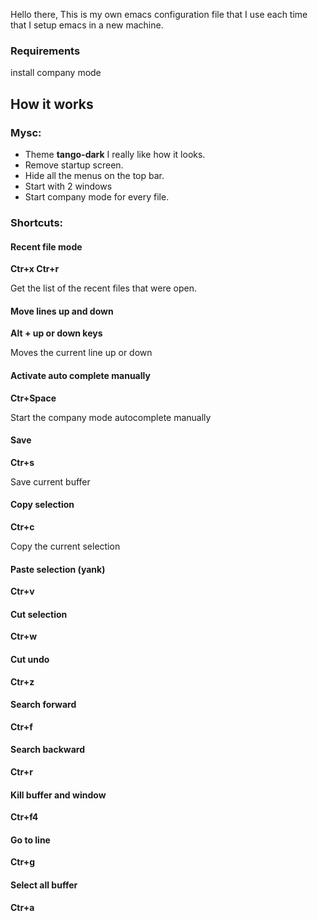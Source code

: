 Hello there,
This is my own emacs configuration file that I use each time that I setup emacs in a new machine.

### Requirements
install company mode

## How it works

### Mysc:

- Theme **tango-dark** I really like how it looks.
- Remove startup screen.
- Hide all the menus on the top bar.
- Start with 2 windows
- Start company mode for every file.

### Shortcuts:

#### Recent file mode

**Ctr+x Ctr+r**

Get the list of the recent files that were open.

#### Move lines up and down

**Alt + up or down keys**

Moves the current line up or down

#### Activate auto complete manually

**Ctr+Space**

Start the company mode autocomplete manually

#### Save

**Ctr+s**

Save current buffer 

#### Copy selection

**Ctr+c**

Copy the current selection

#### Paste selection (yank)

**Ctr+v**

#### Cut selection

**Ctr+w**

#### Cut undo

**Ctr+z**


#### Search forward

**Ctr+f**


#### Search backward

**Ctr+r**


#### Kill buffer and window

**Ctr+f4**

#### Go to line

**Ctr+g**

#### Select all buffer

**Ctr+a**




